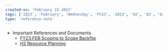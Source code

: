 ```yaml
---
created-on: 'February 15 2023'
tags: ['2023', 'February', 'Wednesday', 'FY23', '2023', 'H2', 'Q3', 'Q4']
type: 'reference-note'
---
```


- Important References and Documents
	- [FY23.FEB Scoping to Scope Backflip](https://docs.google.com/document/d/1WuwwrO73-NQSXPJ5LkSXsWLBxqO2_Fj2wG0VYxFj4sQ/edit)
	- [H2 Resource Planning](https://docs.google.com/spreadsheets/d/1jNmfeV4vu1-caWZ2pvkALB1iFaluzfU9essTrRTVEdg/edit#gid=0)